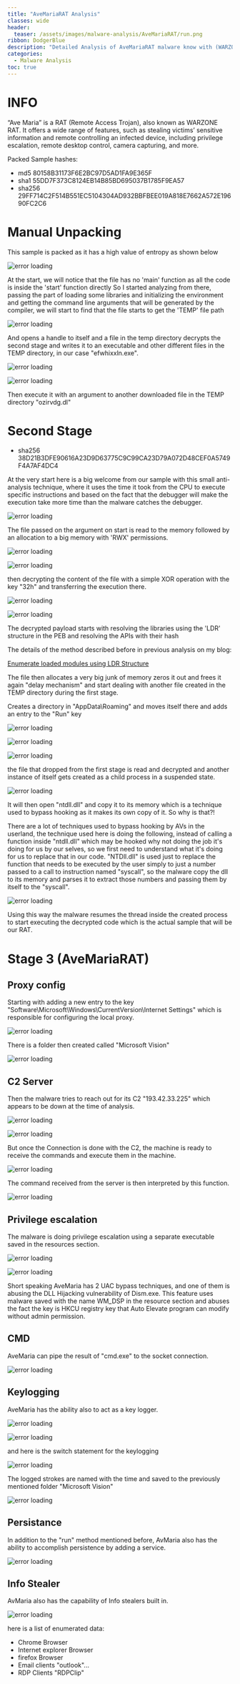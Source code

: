 ```yaml
---
title: "AveMariaRAT Analysis"
classes: wide
header:
  teaser: /assets/images/malware-analysis/AveMariaRAT/run.png
ribbon: DodgerBlue
description: "Detailed Analysis of AveMariaRAT malware know with (WARZONE RAT) ..."
categories:
  - Malware Analysis
toc: true
---
```


# INFO
“Ave Maria” is a RAT (Remote Access Trojan), also known as WARZONE RAT. It offers a wide range of features, such as stealing victims’ sensitive information and remote controlling an infected device, including privilege escalation, remote desktop control, camera capturing, and more.

Packed Sample hashes:
- md5     80158B31173F6E2BC97D5AD1FA9E365F
- sha1    55DD7F373C8124EB14B85BD695037B1785F9EA57
- sha256  29FF714C2F514B551EC5104304AD932BBFBEE019A818E7662A572E19690FC2C6

# Manual Unpacking

This sample is packed as it has a high value of entropy as shown below

![error loading](/assets/images/malware-analysis/AveMariaRAT/entropy.png)

At the start, we will notice that the file has no 'main' function as all the code is inside the 'start' function directly So I started analyzing from there,
passing the part of loading some libraries and initializing the environment and getting the command line arguments that will be generated by the compiler, we will start to find that the file starts to get the 'TEMP' file path  

![error loading](/assets/images/malware-analysis/AveMariaRAT/temp.png)

And opens a handle to itself and a file in the temp directory decrypts the second stage and writes it to an executable and other different files in the TEMP directory, in our case "efwhixxln.exe".

![error loading](/assets/images/malware-analysis/AveMariaRAT/handles.png)

![error loading](/assets/images/malware-analysis/AveMariaRAT/stage2.png)

Then execute it with an argument to another downloaded file in the TEMP directory "ozirvdg.dl"

# Second Stage

- sha256   38D21B3DFE90616A23D9D63775C9C99CA23D79A072D48CEF0A5749F4A7AF4DC4

At the very start here is a big welcome from our sample with this small anti-analysis technique, where it uses the time it took from the CPU to execute  specific instructions and based on the fact that the debugger will make the execution take more time than the malware catches the debugger.

![error loading](/assets/images/malware-analysis/AveMariaRAT/time.png)

The file passed on the argument on start is read to the memory followed by an allocation to a big memory with 'RWX' permissions.

![error loading](/assets/images/malware-analysis/AveMariaRAT/openarg.png)

![error loading](/assets/images/malware-analysis/AveMariaRAT/perm.png)

then decrypting the content of the file with a simple XOR operation with the key "32h" and transferring the execution there.

![error loading](/assets/images/malware-analysis/AveMariaRAT/dec.png)

![error loading](/assets/images/malware-analysis/AveMariaRAT/exec.png)

The decrypted payload starts with resolving the libraries using the 'LDR' structure in the PEB and resolving the APIs with their hash

The details of the method described before in previous analysis on my blog: 

[Enumerate loaded modules using LDR Structure](https://amr-git-dot.github.io/malware%20analysis/RedLineStealer/#decrypted-code-analysis-shell-code)

The file then allocates a very big junk of memory zeros it out and frees it again "delay mechanism"
and start dealing with another file created in the TEMP directory during the first stage.

Creates a directory in "AppData\Roaming" and moves itself there and adds an entry to the "Run" key

![error loading](/assets/images/malware-analysis/AveMariaRAT/dir.png)

![error loading](/assets/images/malware-analysis/AveMariaRAT/copy.png)

![error loading](/assets/images/malware-analysis/AveMariaRAT/run.png)

the file that dropped from the first stage is read and decrypted and another instance of itself gets created as a child process in a suspended state.

![error loading](/assets/images/malware-analysis/AveMariaRAT/child.png)

It will then open "ntdll.dll" and copy it to its memory which is a technique used to bypass hooking as it makes its own copy of it. So why is that?! 

There are a lot of techniques used to bypass hooking by AVs in the userland, the technique used here is doing the following, instead of calling a function inside "ntdll.dll" which may be hooked why not doing the job it's doing for us by our selves, so we first need to understand what it's doing for us to replace that in our code.
"NTDll.dll" is used just to replace the function that needs to be executed by the user simply to just a number passed to a call to instruction named "syscall", so the malware copy the dll to its memory and parses it to extract those numbers and passing them by itself to the "syscall".

![error loading](/assets/images/malware-analysis/AveMariaRAT/syscall.png)

Using this way the malware resumes the thread inside the created process to start executing the decrypted code which is the actual sample that will be our RAT.

# Stage 3 (AveMariaRAT)

## Proxy config

Starting with adding a new entry to the key "Software\Microsoft\Windows\CurrentVersion\Internet Settings" which is responsible for configuring the local proxy.

![error loading](/assets/images/malware-analysis/AveMariaRAT/proxy.png)

There is a folder then created called "Microsoft Vision"

![error loading](/assets/images/malware-analysis/AveMariaRAT/vision.png)

## C2 Server

Then the malware tries to reach out for its C2 "193.42.33.225" which appears to be down at the time of analysis.

![error loading](/assets/images/malware-analysis/AveMariaRAT/socket.png)

![error loading](/assets/images/malware-analysis/AveMariaRAT/C2.png)

But once the Connection is done with the C2, the machine is ready to receive the commands and execute them in the machine.

![error loading](/assets/images/malware-analysis/AveMariaRAT/recive.png)

The command received from the server is then interpreted by this function.

![error loading](/assets/images/malware-analysis/AveMariaRAT/graph.png)

## Privilege escalation 

The malware is doing privilege escalation using a separate executable saved in the resources section.

![error loading](/assets/images/malware-analysis/AveMariaRAT/load.png)

![error loading](/assets/images/malware-analysis/AveMariaRAT/resource.png)

Short speaking AveMaria has 2 UAC bypass techniques, and one of them is abusing the DLL Hijacking vulnerability of Dism.exe. This feature uses malware saved with the name WM_DSP in the resource section and abuses the fact the key is HKCU registry key that Auto Elevate program can modify without admin permission.

## CMD

AveMaria can pipe the result of "cmd.exe" to the socket connection.

![error loading](/assets/images/malware-analysis/AveMariaRAT/cmd.png)

## Keylogging

AveMaria has the ability also to act as a key logger.

![error loading](/assets/images/malware-analysis/AveMariaRAT/log.png)

![error loading](/assets/images/malware-analysis/AveMariaRAT/log1.png)

and here is the switch statement for the keylogging

![error loading](/assets/images/malware-analysis/AveMariaRAT/log2.png)

The logged strokes are named with the time and saved to the previously mentioned folder "Microsoft Vision" 

![error loading](/assets/images/malware-analysis/AveMariaRAT/log3.png)

## Persistance 

In addition to the "run" method mentioned before, AvMaria also has the ability to accomplish persistence by adding a service.

![error loading](/assets/images/malware-analysis/AveMariaRAT/service.png)

## Info Stealer

AvMaria also has the capability of Info stealers built in.

![error loading](/assets/images/malware-analysis/AveMariaRAT/steal.png)

here is a list of enumerated data:

- Chrome Browser
- Internet explorer Browser
- firefox Browser
- Email clients "outlook"...
- RDP Clients "RDPClip"
